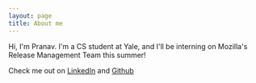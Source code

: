 ```yaml
---
layout: page
title: About me 
---
```


Hi, I'm Pranav. I'm a CS student at Yale, and I'll be interning on Mozilla's Release Management Team this summer!

Check me out on [LinkedIn][] and [Github]

[linkedin]: https://www.linkedin.com/in/pranavmaddi
[github]: http://github.com/pmaddi

